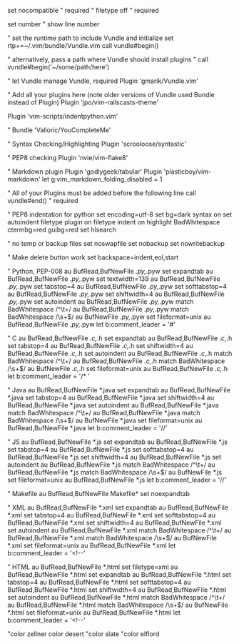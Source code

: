 set nocompatible              " required
" filetype off                  " required

set number                      " show line number

" set the runtime path to include Vundle and initialize
set rtp+=~/.vim/bundle/Vundle.vim
call vundle#begin()

" alternatively, pass a path where Vundle should install plugins
" call vundle#begin('~/some/path/here')

" let Vundle manage Vundle, required
Plugin 'gmarik/Vundle.vim'

" Add all your plugins here (note older versions of Vundle used Bundle instead of Plugin)
Plugin 'jpo/vim-railscasts-theme'

Plugin 'vim-scripts/indentpython.vim'

" Bundle 'Valloric/YouCompleteMe'

" Syntax Checking/Highlighting
Plugin 'scrooloose/syntastic'

" PEP8 checking
Plugin 'nvie/vim-flake8'

" Markdown plugin
Plugin 'godlygeek/tabular'
Plugin 'plasticboy/vim-markdown'
let g:vim_markdown_folding_disabled = 1

" All of your Plugins must be added before the following line
call vundle#end()            " required

" PEP8 indentation for python
set encoding=utf-8
set bg=dark
syntax on
set autoindent
filetype plugin on
filetype indent on
highlight BadWhitespace ctermbg=red guibg=red
set hlsearch

" no temp or backup files
set noswapfile
set nobackup
set nowritebackup

" Make delete button work
set backspace=indent,eol,start

" Python, PEP-008
au BufRead,BufNewFile *.py,*.pyw set expandtab
au BufRead,BufNewFile *.py,*.pyw set textwidth=139
au BufRead,BufNewFile *.py,*.pyw set tabstop=4
au BufRead,BufNewFile *.py,*.pyw set softtabstop=4
au BufRead,BufNewFile *.py,*.pyw set shiftwidth=4
au BufRead,BufNewFile *.py,*.pyw set autoindent
au BufRead,BufNewFile *.py,*.pyw match BadWhitespace /^\t\+/
au BufRead,BufNewFile *.py,*.pyw match BadWhitespace /\s\+$/
au         BufNewFile *.py,*.pyw set fileformat=unix
au BufRead,BufNewFile *.py,*.pyw let b:comment_leader = '#'


" C
au BufRead,BufNewFile *.c,*.h set expandtab
au BufRead,BufNewFile *.c,*.h set tabstop=4
au BufRead,BufNewFile *.c,*.h set shiftwidth=4
au BufRead,BufNewFile *.c,*.h set autoindent
au BufRead,BufNewFile *.c,*.h match BadWhitespace /^\t\+/
au BufRead,BufNewFile *.c,*.h match BadWhitespace /\s\+$/
au         BufNewFile *.c,*.h set fileformat=unix
au BufRead,BufNewFile *.c,*.h let b:comment_leader = '/* '

" Java
au BufRead,BufNewFile *.java set expandtab
au BufRead,BufNewFile *.java set tabstop=4
au BufRead,BufNewFile *.java set shiftwidth=4
au BufRead,BufNewFile *.java set autoindent
au BufRead,BufNewFile *.java match BadWhitespace /^\t\+/
au BufRead,BufNewFile *.java match BadWhitespace /\s\+$/
au         BufNewFile *.java set fileformat=unix
au BufRead,BufNewFile *.java let b:comment_leader = '//'

" JS
au BufRead,BufNewFile *.js set expandtab
au BufRead,BufNewFile *.js set tabstop=4
au BufRead,BufNewFile *.js set softtabstop=4
au BufRead,BufNewFile *.js set shiftwidth=4
au BufRead,BufNewFile *.js set autoindent
au BufRead,BufNewFile *.js match BadWhitespace /^\t\+/
au BufRead,BufNewFile *.js match BadWhitespace /\s\+$/
au         BufNewFile *.js set fileformat=unix
au BufRead,BufNewFile *.js let b:comment_leader = '//'

" Makefile
au BufRead,BufNewFile Makefile* set noexpandtab


" XML
au BufRead,BufNewFile *.xml set expandtab
au BufRead,BufNewFile *.xml set tabstop=4
au BufRead,BufNewFile *.xml set softtabstop=4
au BufRead,BufNewFile *.xml set shiftwidth=4
au BufRead,BufNewFile *.xml set autoindent
au BufRead,BufNewFile *.xml match BadWhitespace /^\t\+/
au BufRead,BufNewFile *.xml match BadWhitespace /\s\+$/
au         BufNewFile *.xml set fileformat=unix
au BufRead,BufNewFile *.xml let b:comment_leader = '<!--'

" HTML
au BufRead,BufNewFile *.html set filetype=xml
au BufRead,BufNewFile *.html set expandtab
au BufRead,BufNewFile *.html set tabstop=4
au BufRead,BufNewFile *.html set softtabstop=4
au BufRead,BufNewFile *.html set shiftwidth=4
au BufRead,BufNewFile *.html set autoindent
au BufRead,BufNewFile *.html match BadWhitespace /^\t\+/
au BufRead,BufNewFile *.html match BadWhitespace /\s\+$/
au         BufNewFile *.html set fileformat=unix
au BufRead,BufNewFile *.html let b:comment_leader = '<!--'

 "color zellner
 color desert
 "color slate
"color elflord
